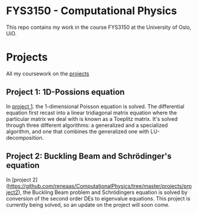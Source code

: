 # FYS3150 - Computational Physics

This repo contains my work in the course FYS3150 at the University of Oslo, UiO.

# Projects
All my coursework on the [projects](https://github.com/reneaas/ComputationalPhysics/tree/master/projects/)

## Project 1: 1D-Possions equation
In [project 1](https://github.com/reneaas/ComputationalPhysics/tree/master/projects/project1). the 1-dimensional Poisson equation is
solved. The differential equation first recast into a linear tridiagonal matrix equation where the particular matrix we deal with
is known as a Toeplitz matrix. It's solved through three different algorithms: a generalized and a specialized algorithm, and one that
combines the generalized one with LU-decomposition.

## Project 2: Buckling Beam and Schrödinger's equation
In [project 2] (https://github.com/reneaas/ComputationalPhysics/tree/master/projects/project2), the Buckling Beam problem and
Schrödingers equation is solved by conversion of the second order DEs to eigenvalue equations. This project is currently
being solved, so an update on the project will soon come.
